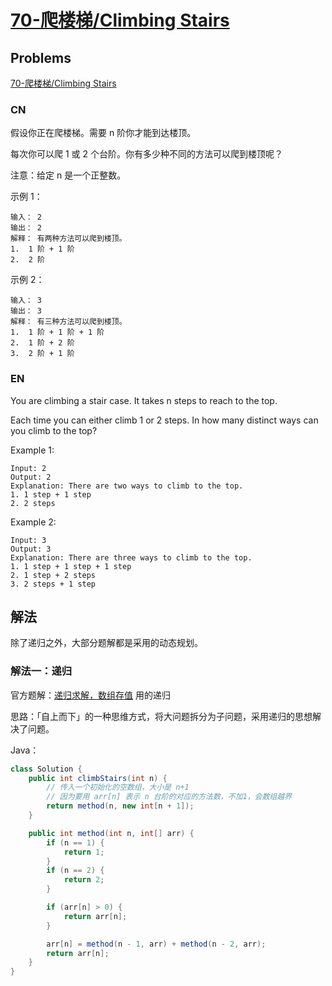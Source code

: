 # [70-爬楼梯/Climbing Stairs](https://leetcode-cn.com/problems/climbing-stairs/)

## Problems

[70-爬楼梯/Climbing Stairs](https://leetcode-cn.com/problems/climbing-stairs/)

### CN

假设你正在爬楼梯。需要 n 阶你才能到达楼顶。

每次你可以爬 1 或 2 个台阶。你有多少种不同的方法可以爬到楼顶呢？

注意：给定 n 是一个正整数。

示例 1：
```
输入： 2
输出： 2
解释： 有两种方法可以爬到楼顶。
1.  1 阶 + 1 阶
2.  2 阶
```

示例 2：

```
输入： 3
输出： 3
解释： 有三种方法可以爬到楼顶。
1.  1 阶 + 1 阶 + 1 阶
2.  1 阶 + 2 阶
3.  2 阶 + 1 阶
```

### EN

You are climbing a stair case. It takes n steps to reach to the top.

Each time you can either climb 1 or 2 steps. In how many distinct ways can you climb to the top?

Example 1:

```
Input: 2
Output: 2
Explanation: There are two ways to climb to the top.
1. 1 step + 1 step
2. 2 steps
```

Example 2:

```
Input: 3
Output: 3
Explanation: There are three ways to climb to the top.
1. 1 step + 1 step + 1 step
2. 1 step + 2 steps
3. 2 steps + 1 step
```

## 解法

除了递归之外，大部分题解都是采用的动态规划。

### 解法一：递归

官方题解：[递归求解，数组存值](https://leetcode-cn.com/problems/climbing-stairs/solution/di-gui-qiu-jie-shu-zu-cun-zhi-by-rang-dan-dan-fei/) 用的递归

思路：「自上而下」的一种思维方式，将大问题拆分为子问题，采用递归的思想解决了问题。

Java：

```java
class Solution {
    public int climbStairs(int n) {
        // 传入一个初始化的空数组，大小是 n+1
        // 因为要用 arr[n] 表示 n 台阶的对应的方法数，不加1，会数组越界
        return method(n, new int[n + 1]);
    }

    public int method(int n, int[] arr) {
        if (n == 1) {
            return 1;
        }
        if (n == 2) {
            return 2;
        }

        if (arr[n] > 0) {
            return arr[n];
        }

        arr[n] = method(n - 1, arr) + method(n - 2, arr);
        return arr[n];
    }
}
```